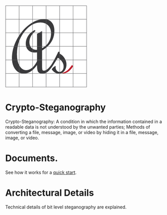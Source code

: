 # ![Logo](media/favicon.png)

# Crypto-Steganography

Crypto-Steganography: A condition in which the information contained in a readable data is not understood by the unwanted parties; Methods of converting a file, message, image, or video by hiding it in a file, message, image, or video.

# Documents.

See how it works for a [quick start](how-do-i-start.md).

# Architectural Details

Technical details of bit level steganography are explained.